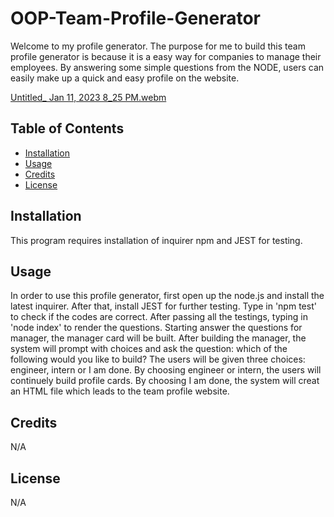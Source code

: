 # OOP-Team-Profile-Generator
Welcome to my profile generator. The purpose for me to build this team profile generator is because it is a easy way for companies to manage their employees. By answering some simple questions from the NODE, users can easily make up a quick and easy profile on the website. 

[Untitled_ Jan 11, 2023 8_25 PM.webm](https://user-images.githubusercontent.com/117794323/211954466-2ffaccef-676b-4e26-a299-c998ef734444.webm)



## Table of Contents

- [Installation](#installation)
- [Usage](#usage)
- [Credits](#credits)
- [License](#license)

## Installation

This program requires installation of inquirer npm and JEST for testing.

## Usage

In order to use this profile generator, first open up the node.js and install the latest inquirer. After that, install JEST for further testing. Type in 'npm test' to check if the codes are correct. After passing all the testings, typing in 'node index' to render the questions. Starting answer the questions for manager, the manager card will be built. After building the manager, the system will prompt with choices and ask the question: which of the following would you like to build? The users will be given three choices: engineer, intern or I am done. By choosing engineer or intern, the users will continuely build profile cards. By choosing I am done, the system will creat an HTML file which leads to the team profile website. 


## Credits

N/A

## License

N/A
